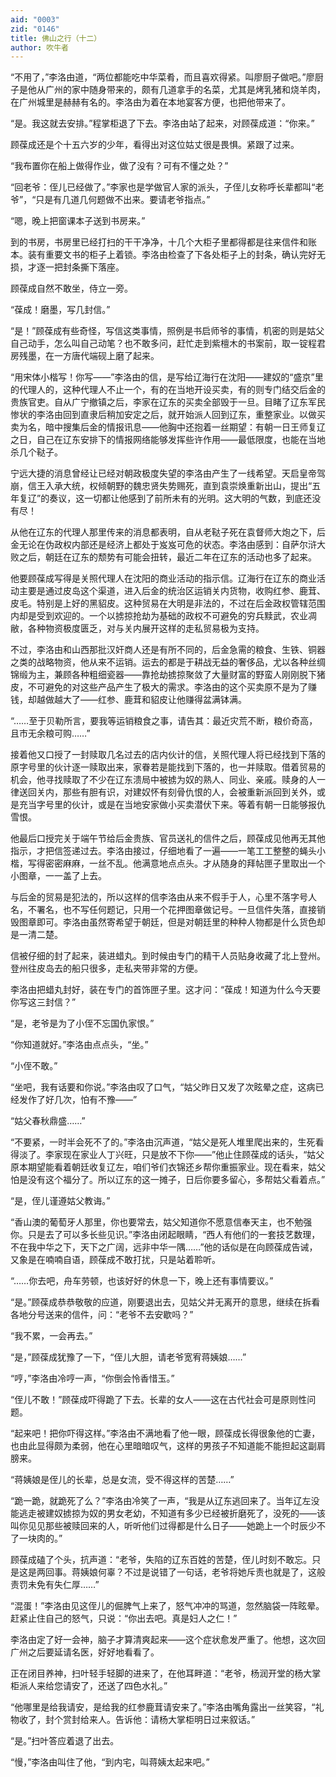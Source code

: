 ```yaml
---
aid: "0003"
zid: "0146"
title: 佛山之行（十二）
author: 吹牛者
---
```


“不用了，”李洛由道，“两位都能吃中华菜肴，而且喜欢得紧。叫廖厨子做吧。”廖厨子是他从广州的家中随身带来的，颇有几道拿手的名菜，尤其是烤乳猪和烧羊肉，在广州城里是赫赫有名的。李洛由为着在本地宴客方便，也把他带来了。

“是。我这就去安排。”程掌柜退了下去。李洛由站了起来，对顾葆成道：“你来。”

顾葆成还是个十五六岁的少年，看得出对这位姑丈很是畏惧。紧跟了过来。

“我布置你在船上做得作业，做了没有？可有不懂之处？”

“回老爷：侄儿已经做了。”李家也是学做官人家的派头，子侄儿女称呼长辈都叫“老爷”，“只是有几道几何题做不出来。要请老爷指点。”

“嗯，晚上把窗课本子送到书房来。”

到的书房，书房里已经打扫的干干净净，十几个大柜子里都得都是往来信件和账本。装有重要文书的柜子上着锁。李洛由检查了下各处柜子上的封条，确认完好无损，才逐一把封条撕下落座。

顾葆成自然不敢坐，侍立一旁。

“葆成！磨墨，写几封信。”

“是！”顾葆成有些奇怪，写信这类事情，照例是书启师爷的事情，机密的则是姑父自己动手，怎么叫自己动笔？也不敢多问，赶忙走到紫檀木的书案前，取一锭程君房残墨，在一方唐代端砚上磨了起来。

“用宋体小楷写！你写——”李洛由的信，是写给辽海行在沈阳——建奴的“盛京”里的代理人的，这种代理人不止一个，有的在当地开设买卖，有的则专门结交后金的贵族官吏。自从广宁撤镇之后，李家在辽东的买卖全部毁于一旦。目睹了辽东军民惨状的李洛由回到直隶后稍加安定之后，就开始派人回到辽东，重整家业。以做买卖为名，暗中搜集后金的情报讯息——他胸中还抱着一丝期望：有朝一日王师复辽之日，自己在辽东安排下的情报网络能够发挥些许作用——最低限度，也能在当地杀几个鞑子。

宁远大捷的消息曾经让已经对朝政极度失望的李洛由产生了一线希望。天启皇帝驾崩，信王入承大统，权倾朝野的魏忠贤失势赐死，直到袁崇焕重新出山，提出“五年复辽”的奏议，这一切都让他感到了前所未有的光明。这大明的气数，到底还没有尽！

从他在辽东的代理人那里传来的消息都表明，自从老鞑子死在袁督师大炮之下，后金无论在伪政权内部还是经济上都处于岌岌可危的状态。李洛由感到：自萨尔浒大败之后，朝廷在辽东的颓势有可能会扭转，最近二年在辽东的活动也多了起来。

他要顾葆成写得是关照代理人在沈阳的商业活动的指示信。辽海行在辽东的商业活动主要是通过皮岛这个渠道，进入后金的统治区运销关内货物，收购红参、鹿茸、皮毛。特别是上好的黑貂皮。这种贸易在大明是非法的，不过在后金政权管辖范围内却是受到欢迎的。一个以掳掠抢劫为基础的政权不可避免的穷兵黩武，农业凋敝，各种物资极度匮乏，对与关内展开这样的走私贸易极为支持。

不过，李洛由和山西那批汉奸商人还是有所不同的，后金急需的粮食、生铁、铜器之类的战略物资，他从来不运销。运去的都是于耕战无益的奢侈品，尤以各种丝绸锦缎为主，兼顾各种粗细瓷器——靠抢劫掳掠聚敛了大量财富的野蛮人刚刚脱下猪皮，不可避免的对这些产品产生了极大的需求。李洛由的这个买卖原不是为了赚钱，却越做越大了——红参、鹿茸和貂皮让他赚得盆满钵满。

“……至于贝勒所言，要我等运销粮食之事，请告其：最近灾荒不断，粮价奇高，且市无余粮可购……”

接着他又口授了一封赎取几名过去的店内伙计的信，关照代理人将已经找到下落的原字号里的伙计逐一赎取出来，家眷若是能找到下落的，也一并赎取。借着贸易的机会，他寻找赎取了不少在辽东溃局中被掳为奴的熟人、同业、亲戚。赎身的人一律送回关内，那些有胆有识，对建奴怀有刻骨仇恨的人，会被重新派回到关外，或是充当字号里的伙计，或是在当地安家做小买卖潜伏下来。等着有朝一日能够报仇雪恨。

他最后口授完关于端午节给后金贵族、官员送礼的信件之后，顾葆成见他再无其他指示，才把信签递过去。李洛由接过，仔细地看了一遍——一笔工工整整的蝇头小楷，写得密密麻麻，一丝不乱。他满意地点点头。才从随身的拜帖匣子里取出一个小图章，一一盖了上去。

与后金的贸易是犯法的，所以这样的信李洛由从来不假手于人，心里不落字号人名，不署名，也不写任何题记，只用一个花押图章做记号。一旦信件失落，直接销毁图章即可。李洛由虽然寄希望于朝廷，但是对朝廷里的种种人物都是什么货色却是一清二楚。

信被仔细的封了起来，装进蜡丸。到时候由专门的精干人员贴身收藏了北上登州。登州往皮岛去的船只很多，走私夹带非常的方便。

李洛由把蜡丸封好，装在专门的首饰匣子里。这才问：“葆成！知道为什么今天要你写这三封信？”

“是，老爷是为了小侄不忘国仇家恨。”

“你知道就好。”李洛由点点头，“坐。”

“小侄不敢。”

“坐吧，我有话要和你说。”李洛由叹了口气，“姑父昨日又发了次眩晕之症，这病已经发作了好几次，怕有不豫——”

“姑父春秋鼎盛……”

“不要紧，一时半会死不了的。”李洛由沉声道，“姑父是死人堆里爬出来的，生死看得淡了。李家现在家业人丁兴旺，只是放不下你——”他止住顾葆成的话头，“姑父原本期望能看着朝廷收复辽左，咱们爷们衣锦还乡帮你重振家业。现在看来，姑父怕是没有这个福分了。所以辽东的这一摊子，日后你要多留心，多帮姑父看着点。”

“是，侄儿谨遵姑父教诲。”

“香山澳的葡萄牙人那里，你也要常去，姑父知道你不愿意信奉天主，也不勉强你。只是去了可以多长些见识。”李洛由闭起眼睛，“西人有他们的一套技艺数理，不在我中华之下，天下之广阔，远非中华一隅……”他的话似是在向顾葆成告诫，又象是在喃喃自语，顾葆成不敢打扰，只是站着聆听。

“……你去吧，舟车劳顿，也该好好的休息一下，晚上还有事情要议。”

“是。”顾葆成恭恭敬敬的应道，刚要退出去，见姑父并无离开的意思，继续在拆看各地分号送来的信件，问：“老爷不去安歇吗？”

“我不累，一会再去。”

“是，”顾葆成犹豫了一下，“侄儿大胆，请老爷宽宥蒋姨娘……”

“哼，”李洛由冷哼一声，“你倒会怜香惜玉。”

“侄儿不敢！”顾葆成吓得跪了下去。长辈的女人——这在古代社会可是原则性问题。

“起来吧！把你吓得这样。”李洛由不满地看了他一眼，顾葆成长得很象他的亡妻，也由此显得颇为柔弱，他在心里暗暗叹气，这样的男孩子不知道能不能担起这副肩膀来。

“蒋姨娘是侄儿的长辈，总是女流，受不得这样的苦楚……”

“跪一跪，就跪死了么？”李洛由冷笑了一声，“我是从辽东逃回来了。当年辽左没能逃走被建奴掳掠为奴的男女老幼，不知道有多少已经被折磨死了，没死的——该叫你见见那些被赎回来的人，听听他们过得都是什么日子——她跪上一个时辰少不了一块肉的。”

顾葆成磕了个头，抗声道：“老爷，失陷的辽东百姓的苦楚，侄儿时刻不敢忘。只是这是两回事。蒋姨娘何辜？不过是说错了一句话，老爷将她斥责也就是了，这般责罚未免有失仁厚……”

“混蛋！”李洛由见这侄儿的倔脾气上来了，怒气冲冲的骂道，忽然脑袋一阵眩晕。赶紧止住自己的怒气，只说：“你出去吧。真是妇人之仁！”

李洛由定了好一会神，脑子才算清爽起来——这个症状愈发严重了。他想，这次回广州之后要延请名医，好好地看看了。

正在闭目养神，扫叶轻手轻脚的进来了，在他耳畔道：“老爷，杨润开堂的杨大掌柜派人来给您请安了，还送了四色水礼。”

“他哪里是给我请安，是给我的红参鹿茸请安来了。”李洛由嘴角露出一丝笑容，“礼物收了，封个赏封给来人。告诉他：请杨大掌柜明日过来叙话。”

“是。”扫叶答应着退了出去。

“慢，”李洛由叫住了他，“到内宅，叫蒋姨太起来吧。”
